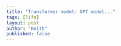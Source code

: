 ```yaml
---
title: "Transformer model: GPT model..."
tags: [life]
layout: post
author: "Keith"
published: false
---
```

